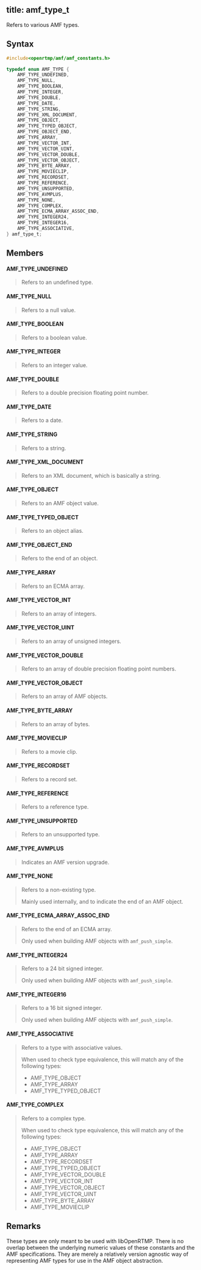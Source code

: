 title: amf_type_t
--------------------------

Refers to various AMF types.

## Syntax ##

```c
#include<openrtmp/amf/amf_constants.h>

typedef enum AMF_TYPE {
	AMF_TYPE_UNDEFINED,
	AMF_TYPE_NULL,
	AMF_TYPE_BOOLEAN,
	AMF_TYPE_INTEGER,
	AMF_TYPE_DOUBLE,
	AMF_TYPE_DATE,
	AMF_TYPE_STRING,
	AMF_TYPE_XML_DOCUMENT,
	AMF_TYPE_OBJECT,
	AMF_TYPE_TYPED_OBJECT,
	AMF_TYPE_OBJECT_END,
	AMF_TYPE_ARRAY,
	AMF_TYPE_VECTOR_INT,
	AMF_TYPE_VECTOR_UINT,
	AMF_TYPE_VECTOR_DOUBLE,
	AMF_TYPE_VECTOR_OBJECT,
	AMF_TYPE_BYTE_ARRAY,
	AMF_TYPE_MOVIECLIP,
	AMF_TYPE_RECORDSET,
	AMF_TYPE_REFERENCE,
	AMF_TYPE_UNSUPPORTED,
	AMF_TYPE_AVMPLUS,
	AMF_TYPE_NONE,
	AMF_TYPE_COMPLEX,
	AMF_TYPE_ECMA_ARRAY_ASSOC_END,
	AMF_TYPE_INTEGER24,
	AMF_TYPE_INTEGER16,
	AMF_TYPE_ASSOCIATIVE,
} amf_type_t;
```

## Members ##

#### AMF_TYPE_UNDEFINED ####
> Refers to an undefined type.
> 

#### AMF_TYPE_NULL ####
> Refers to a null value.
> 

#### AMF_TYPE_BOOLEAN ####
> Refers to a boolean value.
> 

#### AMF_TYPE_INTEGER ####
> Refers to an integer value.
> 

#### AMF_TYPE_DOUBLE ####
> Refers to a double precision floating point number.
> 

#### AMF_TYPE_DATE ####
> Refers to a date.
> 

#### AMF_TYPE_STRING ####
> Refers to a string.
> 

#### AMF_TYPE_XML_DOCUMENT ####
> Refers to an XML document, which is basically a string.
> 

#### AMF_TYPE_OBJECT ####
> Refers to an AMF object value.
> 

#### AMF_TYPE_TYPED_OBJECT ####
> Refers to an object alias.
> 

#### AMF_TYPE_OBJECT_END ####
> Refers to the end of an object.
> 

#### AMF_TYPE_ARRAY ####
> Refers to an ECMA array.
> 

#### AMF_TYPE_VECTOR_INT ####
> Refers to an array of integers.
> 

#### AMF_TYPE_VECTOR_UINT ####
> Refers to an array of unsigned integers.
> 

#### AMF_TYPE_VECTOR_DOUBLE ####
> Refers to an array of double precision floating point numbers.
> 

#### AMF_TYPE_VECTOR_OBJECT ####
> Refers to an array of AMF objects.
> 

#### AMF_TYPE_BYTE_ARRAY ####
> Refers to an array of bytes.
> 

#### AMF_TYPE_MOVIECLIP ####
> Refers to a movie clip.
> 

#### AMF_TYPE_RECORDSET ####
> Refers to a record set.
> 

#### AMF_TYPE_REFERENCE ####
> Refers to a reference type.
> 

#### AMF_TYPE_UNSUPPORTED ####
> Refers to an unsupported type.
> 

#### AMF_TYPE_AVMPLUS ####
> Indicates an AMF version upgrade.
> 

#### AMF_TYPE_NONE ####
> Refers to a non-existing type.
> 
> Mainly used internally, and to indicate the end of an AMF object.

#### AMF_TYPE_ECMA_ARRAY_ASSOC_END ####
> Refers to the end of an ECMA array.
> 
> Only used when building AMF objects with `amf_push_simple`.

#### AMF_TYPE_INTEGER24 ####
> Refers to a 24 bit signed integer.
> 
> Only used when building AMF objects with `amf_push_simple`.

#### AMF_TYPE_INTEGER16 ####
> Refers to a 16 bit signed integer.
> 
> Only used when building AMF objects with `amf_push_simple`.

#### AMF_TYPE_ASSOCIATIVE ####
> Refers to a type with associative values.
> 
> When used to check type equivalence, this will match any of the following types:
> *  AMF_TYPE_OBJECT
> *  AMF_TYPE_ARRAY
> *  AMF_TYPE_TYPED_OBJECT

#### AMF_TYPE_COMPLEX ####
> Refers to a complex type.
> 
> When used to check type equivalence, this will match any of the following types:
> *  AMF_TYPE_OBJECT
> *  AMF_TYPE_ARRAY
> *  AMF_TYPE_RECORDSET
> *  AMF_TYPE_TYPED_OBJECT
> *  AMF_TYPE_VECTOR_DOUBLE
> *  AMF_TYPE_VECTOR_INT
> *  AMF_TYPE_VECTOR_OBJECT
> *  AMF_TYPE_VECTOR_UINT
> *  AMF_TYPE_BYTE_ARRAY
> *  AMF_TYPE_MOVIECLIP


## Remarks ##
These types are only meant to be used with libOpenRTMP. There is no overlap between the underlying numeric values of these constants and the AMF specifications. They are merely a relatively version agnostic way of representing AMF types for use in the AMF object abstraction.

